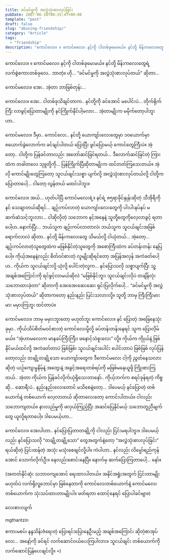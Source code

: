 ```yaml
---
title: ခင်မင်မှုကို အလွှဲသုံးစားလုပ်ခြင်း
pubDate: 2007-06-18T00:15:47+00:00
template: "post"
draft: false
slug: "abusing-friendship/"
category: "Article"
tags:
  - "friendship"
description: "ကောင်လေး။ ။ ကောင်မလေး၊ နင့်ကို ငါတစ်ခုမေးမယ်။ နင်တို့ မိန်းကလေးတွေရဲ့ လက်စွဲစကားတစ်ခုလေ.. ဘာတဲ့။ ဟို&#8230; “ခင်မင်မှုကို အလွှဲသုံးစားလုပ်တယ်” ဆိုတာ&#8230;"
---
```


ကောင်လေး။ ။ ကောင်မလေး၊ နင့်ကို ငါတစ်ခုမေးမယ်။ နင်တို့ မိန်းကလေးတွေရဲ့ လက်စွဲစကားတစ်ခုလေ.. ဘာတဲ့။ ဟို&#8230; “ခင်မင်မှုကို အလွှဲသုံးစားလုပ်တယ်” ဆိုတာ&#8230;

ကောင်မလေး။ အေး.. အဲ့တာ ဘာဖြစ်တုန်း&#8230;

ကောင်လေး။ အေး.. ငါတစ်ခုသိချင်တာက.. နင်တို့ကို ခင်အောင် မပေါင်းပဲ&#8230; တိုက်ရိုက်ကြီး လာဖွင့်ပြောတာမျိုးကို နင်ကြိုက်နိုင်ပါ့မလား&#8230; အဲ့တာမျိုးက မမိုက်တော့ပါဘူးဟာ..

ကောင်မလေး။ ဒီမှာ.. ကောင်လေး.. နင်တို့ ယောကျာ်းလေးတွေမှာ ၁၀ယောက်မှာ ၈ယောက်ခွဲလောက်က ခင်ချင်ပါတယ် ပြောပြီး ဖွင်ပြောမယ့် ကောင်တွေကြီးပဲ။ အဲ့တော့.. ငါတို့က ပြန်ခင်တာလည်း အတော်ဆင်ခြင်ရတယ်&#8230; ဒီလောက်ဆင်ခြင်တဲ့ ကြားထဲက တခါတလေ သုူတို့ကို&#8230; ပြန်ကြိုက်ပြီဆိုတာမျိုးက ထင်တတ်ကြသေးတယ်။ အဲ့လို ကောင်မျိုးတွေကြတော့ သူငယ်ချင်းသစ္စာ ပျက်လို့ အလွှဲသုံးစားလုပ်တယ်လို့ ငါတို့က ပြောတာပေါ့&#8230; ငါတော့ လွန်တယ် မထင်ပါဘူး။

ကောင်လေး။ အယ်&#8230; ဟုတ်ပါပြီ ကောင်မလေးရဲ့။ နင်ရဲ့ ၈၅ရာခိုင်နှုန်းဆိုတဲ့ သီအိုရီကို နင် သေချာတယ်ဆိုရင်&#8230; ချဉ်းကပ်လာတဲ့ ယောကျာ်းလေးတွေကို ပါးပါးနပ်နပ် မဆက်ဆံသင့်ဘူးလား&#8230; ငါဆိုလိုတဲ့ သဘောက နင့်အနေနဲ့ သူတို့တွေကိုလေ့လာခွင့် ရတာပေါ့ဟ..နောက်ပြီး&#8230; ဘယ်သူက ချဉ်းကပ်လာတာလဲ၊ ဘယ်သူက သူငယ်ချင်းအဖြစ် ရောက်လာလဲ ဆိုတာ.. နင်တို့ မိန်းကလေးတွေ သိမယ်လို့ ငါယုံတယ်&#8230; အဲ့တော့&#8230; ချဉ်းကပ်လာတဲ့သူတွေထဲက မဖြစ်နိုင်တဲ့သူတွေကို အစောကြီးထဲက ခပ်တန်းတန်း နေပြပေါ့။ ကိုယ့်အနေနဲ့လည်း စိတ်ဝင်စားတဲ့ လူမျိုးဆိုရင်တော့ အပြန်အလှန် အကဲခတ်ပေါ့ဟ.. ကိုယ်က သူငယ်ချင်းလို့ ယုံလို့ ပေါင်းတဲ့လူက&#8230; နင်ပြောသလို သစ္စာပျက်ပြီး သူ့အချစ်အကြောင်းကို ရင်ဖွင့်လာမယ်ဆိုလဲ “မဖြစ်နိုင်ဘူး၊ သူငယ်ချင်းလိုပဲ တချိန်လုံး သဘောထားခဲ့တာ” ဆိုတာကို အေးအေးဆေးဆေး ရှင်းပြလိုက်ပေါ့&#8230; “ခင်မင်မှုကို အလွှဲသုံးစားလုပ်တယ်” ဆိုတာကတော့ နည်းနည်း ပြင်းသလားလို့။ သူတို့ ဘာမှ ကြီးကြီးမားမား မမှားကြဘူး ထင်တာပဲ။

ကောင်မလေး။ ဘာမှ မမှားဘူးတော့ မဟုတ်ဘူး ကောင်လေး။ နင် ပြောတဲ့ အခြေနေသုံးခုမှာ.. ကိုယ်သိပ်စိတ်မဝင်စားတဲ့ ကောင်လေးမို့လို့ ခပ်တန်းတန်းနေရင် သူက ပြောလိ့မ်မယ်။ “အဲ့ဟာမလေးက မာနခပ်ကြီးကြီး၊ ဖနောင့်သံစူးလေး” လို့။ ကိုယ်က ကိုုယ်နဲ့ ဖြစ်နိုင်မယ်ထင်လို့ အကဲခတ်တာပဲ ဖြစ်ဖြစ်၊ သူငယ်ချင်းပေါင်း ပေါင်းတာပဲ ဖြစ်ဖြစ် လုပ်ပြန်တော့လည်း တချို့တချို့သော ယောကျာ်းတွေက ဒီကောင်မလေး ငါ့ကို ညွတ်နေသလားဆိုတဲ့ ယဉ်ကျေးမှုနိမ့်နဲ့ အတွေးနဲ့ အခွင့်အရေးတစ်ရပ်ကို မဖြစ်မနေယူဖို့ ကြိုးစားကြတယ်.. အဲ့တာ ကိုယ်က ပြန်ခင်လိုက်ယုံရှိသေးတာနော်.. ကိုယ့်ဘက်က စရင်ခုန်ရတဲ့ ကိစ္စဆို&#8230; ဆောရီးပဲ.. နည်းနည်းလေးတောင် မသိစေနဲ့တော့&#8230; ဒါပေမယ့် နင်ပြောတဲ့ တစ်ယောက်နဲ့ တစ်ယောက် လေ့လာတယ် ဆိုတာလေးတော့ ကောင်းပါတယ်။ ငါလည်း သဘောကျတယ်။ နားလည်မှုကို ဖလှယ်ကြည့်ပြီး အဆင်ပြေနိုင်မယ့် သဘောတူညီချက်တွေ ယူလို့ရတာပေါ့။ ဒါပေမယ့်ဟာ&#8230;

ကောင်လေး။ အေးပါဟာ.. နင်ပြောပြတာတချို့ကို ငါလည်း ငြင်းမရပါဘူး။ ဒါပေမယ့်လည်း နင်ပြောသလို “တချို့တချို့သော” တွေအတွက်နဲ့တော့ “အလွှဲသုံးစားလုပ်ခြင်း” ရယ်ဆိုတဲ့ ပြင်းထန်တဲ့ အသုံး မသုံးစေချင်လို့ပါ။ ကဲပါဟာ.. နင်လည်း လိမ္မော်ရည်ကုန်အောင် သောက်လိုက်ဦး။ နေလည်းစောင်းနေပြီ။ နောက်မှ ဆက်ပြောကြတာပေါ့&#8230; နော်။

(အတတ်နိုင်ဆုံး သဘာဝကျအောင် ရေးထားပါတယ်။ အနိုင်အရှုံးအတွက် ငြင်းတာမျိုး မဟုတ်ပဲ လက်ရှိလူ့ဘောင်မှာ ဖြစ်နေတာကို ကောင်လေးတစ်ယောက်နဲ့ ကောင်မလေးတစ်ယောက်က သုံးသပ်ထားတာမျိုးပါ။ ဖတ်ရတာ ထောင့်နေရင် ပြောပါခင်ဗျာ။)

လေးစားလျက်

mgthantzin

စကားမစပ်၊ နန္ဒသိန်းဇံရေးတဲ့ ပြောရင်းပြောနေဦးမည့် အချစ်အကြောင်း ဆိုတဲ့စာအုပ်လေး&#8230; အနော့်ကို ခင်ရင် လက်ဆောင်ဝယ်ပေးကြပါလား။ သူငယ်ချင်း တစ်ယောက်ကို လက်ဆောင်ပြန်ပေးချင်လို့။ =)
